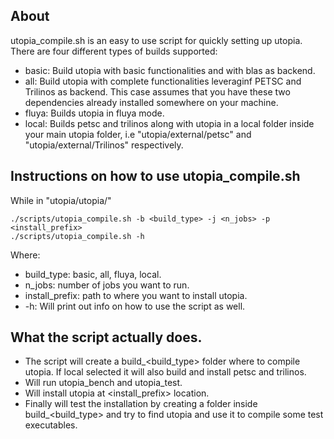 ## About
utopia_compile.sh is an easy to use script for quickly setting up utopia. There are four different types of builds supported:
- basic: Build utopia with basic functionalities and with blas as backend.
- all: Build utopia with complete functionalities leveraginf PETSC and Trilinos as backend. This case assumes that you have these two dependencies already installed somewhere on your machine.
- fluya: Builds utopia in fluya mode.
- local: Builds petsc and trilinos along with utopia in a local folder inside your main utopia folder, i.e "utopia/external/petsc" and "utopia/external/Trilinos" respectively.


## Instructions on how to use utopia_compile.sh
While in "utopia/utopia/"
```
./scripts/utopia_compile.sh -b <build_type> -j <n_jobs> -p <install_prefix>
./scripts/utopia_compile.sh -h 
```
Where:
- build_type: basic, all, fluya, local.
- n_jobs: number of jobs you want to run.
- install_prefix: path to where you want to install utopia.
- -h: Will print out info on how to use the script as well.

## What the script actually does.
- The script will create a build_<build_type> folder where to compile utopia. If local selected it will also build and install petsc and trilinos.
- Will run utopia_bench and utopia_test.
- Will install utopia at <install_prefix> location.
- Finally will test the installation by creating a folder inside build_<build_type> and try to find utopia and use it to compile some test executables.
